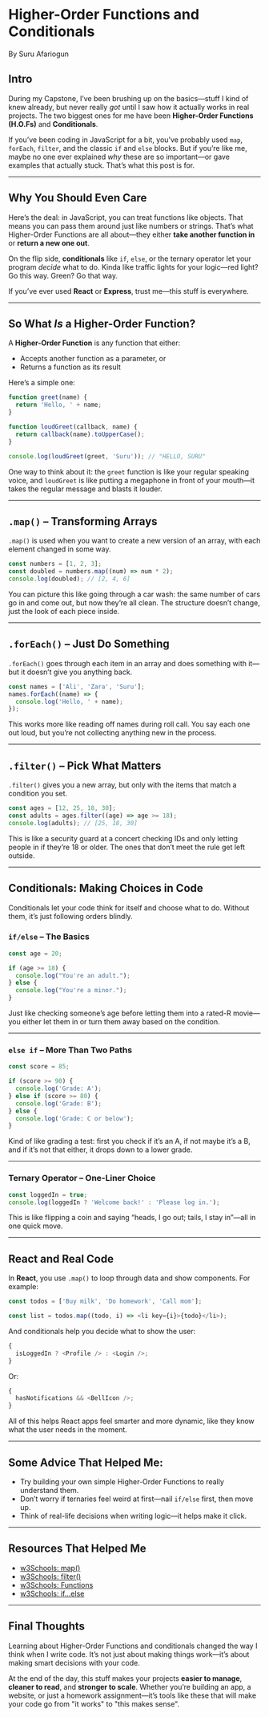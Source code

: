 ```markdown

```

# Higher-Order Functions and Conditionals

By Suru Afariogun

## Intro

During my Capstone, I’ve been brushing up on the basics—stuff I kind of knew already, but never really _got_ until I saw how it actually works in real projects. The two biggest ones for me have been **Higher-Order Functions (H.O.Fs)** and **Conditionals**.

If you’ve been coding in JavaScript for a bit, you’ve probably used `map`, `forEach`, `filter`, and the classic `if` and `else` blocks. But if you’re like me, maybe no one ever explained _why_ these are so important—or gave examples that actually stuck. That’s what this post is for.

---

## Why You Should Even Care

Here’s the deal: in JavaScript, you can treat functions like objects. That means you can pass them around just like numbers or strings. That’s what Higher-Order Functions are all about—they either **take another function in** or **return a new one out**.

On the flip side, **conditionals** like `if`, `else`, or the ternary operator let your program _decide_ what to do. Kinda like traffic lights for your logic—red light? Go this way. Green? Go that way.

If you’ve ever used **React** or **Express**, trust me—this stuff is everywhere.

---

## So What _Is_ a Higher-Order Function?

A **Higher-Order Function** is any function that either:

- Accepts another function as a parameter, or
- Returns a function as its result

Here’s a simple one:

```js
function greet(name) {
  return 'Hello, ' + name;
}

function loudGreet(callback, name) {
  return callback(name).toUpperCase();
}

console.log(loudGreet(greet, 'Suru')); // "HELLO, SURU"
```

One way to think about it: the `greet` function is like your regular speaking voice, and `loudGreet` is like putting a megaphone in front of your mouth—it takes the regular message and blasts it louder.

---

## `.map()` – Transforming Arrays

`.map()` is used when you want to create a new version of an array, with each element changed in some way.

```js
const numbers = [1, 2, 3];
const doubled = numbers.map((num) => num * 2);
console.log(doubled); // [2, 4, 6]
```

You can picture this like going through a car wash: the same number of cars go in and come out, but now they’re all clean. The structure doesn’t change, just the look of each piece inside.

---

## `.forEach()` – Just Do Something

`.forEach()` goes through each item in an array and does something with it—but it doesn’t give you anything back.

```js
const names = ['Ali', 'Zara', 'Suru'];
names.forEach((name) => {
  console.log('Hello, ' + name);
});
```

This works more like reading off names during roll call. You say each one out loud, but you’re not collecting anything new in the process.

---

## `.filter()` – Pick What Matters

`.filter()` gives you a new array, but only with the items that match a condition you set.

```js
const ages = [12, 25, 18, 30];
const adults = ages.filter((age) => age >= 18);
console.log(adults); // [25, 18, 30]
```

This is like a security guard at a concert checking IDs and only letting people in if they’re 18 or older. The ones that don’t meet the rule get left outside.

---

## Conditionals: Making Choices in Code

Conditionals let your code think for itself and choose what to do. Without them, it’s just following orders blindly.

### `if/else` – The Basics

```js
const age = 20;

if (age >= 18) {
  console.log("You're an adult.");
} else {
  console.log("You're a minor.");
}
```

Just like checking someone’s age before letting them into a rated-R movie—you either let them in or turn them away based on the condition.

---

### `else if` – More Than Two Paths

```js
const score = 85;

if (score >= 90) {
  console.log('Grade: A');
} else if (score >= 80) {
  console.log('Grade: B');
} else {
  console.log('Grade: C or below');
}
```

Kind of like grading a test: first you check if it’s an A, if not maybe it’s a B, and if it’s not that either, it drops down to a lower grade.

---

### Ternary Operator – One-Liner Choice

```js
const loggedIn = true;
console.log(loggedIn ? 'Welcome back!' : 'Please log in.');
```

This is like flipping a coin and saying “heads, I go out; tails, I stay in”—all in one quick move.

---

## React and Real Code

In **React**, you use `.map()` to loop through data and show components. For example:

```js
const todos = ['Buy milk', 'Do homework', 'Call mom'];

const list = todos.map((todo, i) => <li key={i}>{todo}</li>);
```

And conditionals help you decide what to show the user:

```js
{
  isLoggedIn ? <Profile /> : <Login />;
}
```

Or:

```js
{
  hasNotifications && <BellIcon />;
}
```

All of this helps React apps feel smarter and more dynamic, like they know what the user needs in the moment.

---

## Some Advice That Helped Me:

- Try building your own simple Higher-Order Functions to really understand them.
- Don’t worry if ternaries feel weird at first—nail `if/else` first, then move up.
- Think of real-life decisions when writing logic—it helps make it click.

---

## Resources That Helped Me

- [w3Schools: map()](https://www.w3schools.com/jsref/jsref_map.asp)
- [w3Schools: filter()](https://www.w3schools.com/jsref/jsref_filter.asp)
- [w3Schools: Functions](https://www.w3schools.com/programming/prog_functions.php)
- [w3Schools: if...else](https://www.w3schools.com/js/js_if_else.asp)

---

## Final Thoughts

Learning about Higher-Order Functions and conditionals changed the way I think when I write code. It’s not just about making things work—it’s about making smart decisions with your code.

At the end of the day, this stuff makes your projects **easier to manage**, **cleaner to read**, and **stronger to scale**. Whether you’re building an app, a website, or just a homework assignment—it’s tools like these that will make your code go from "it works" to "this makes sense".
